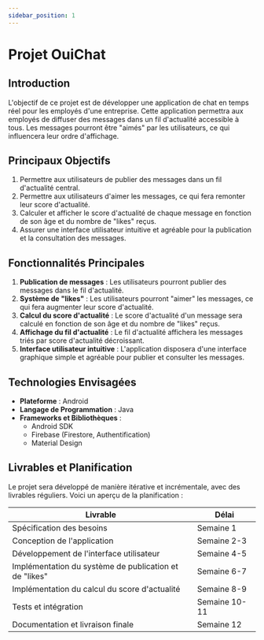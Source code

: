 ```yaml
---
sidebar_position: 1
---
```


# Projet OuiChat

## Introduction
L'objectif de ce projet est de développer une application de chat en temps réel pour les employés d'une entreprise. Cette application permettra aux employés de diffuser des messages dans un fil d'actualité accessible à tous. Les messages pourront être "aimés" par les utilisateurs, ce qui influencera leur ordre d'affichage.

## Principaux Objectifs
1. Permettre aux utilisateurs de publier des messages dans un fil d'actualité central.
2. Permettre aux utilisateurs d'aimer les messages, ce qui fera remonter leur score d'actualité.
3. Calculer et afficher le score d'actualité de chaque message en fonction de son âge et du nombre de "likes" reçus.
4. Assurer une interface utilisateur intuitive et agréable pour la publication et la consultation des messages.

## Fonctionnalités Principales
1. **Publication de messages** : Les utilisateurs pourront publier des messages dans le fil d'actualité.
2. **Système de "likes"** : Les utilisateurs pourront "aimer" les messages, ce qui fera augmenter leur score d'actualité.
3. **Calcul du score d'actualité** : Le score d'actualité d'un message sera calculé en fonction de son âge et du nombre de "likes" reçus.
4. **Affichage du fil d'actualité** : Le fil d'actualité affichera les messages triés par score d'actualité décroissant.
5. **Interface utilisateur intuitive** : L'application disposera d'une interface graphique simple et agréable pour publier et consulter les messages.

## Technologies Envisagées
- **Plateforme** : Android
- **Langage de Programmation** : Java
- **Frameworks et Bibliothèques** :
  - Android SDK
  - Firebase (Firestore, Authentification)
  - Material Design

## Livrables et Planification
Le projet sera développé de manière itérative et incrémentale, avec des livrables réguliers. Voici un aperçu de la planification :

| Livrable | Délai |
| --- | --- |
| Spécification des besoins | Semaine 1 |
| Conception de l'application | Semaine 2-3 |
| Développement de l'interface utilisateur | Semaine 4-5 |
| Implémentation du système de publication et de "likes" | Semaine 6-7 |
| Implémentation du calcul du score d'actualité | Semaine 8-9 |
| Tests et intégration | Semaine 10-11 |
| Documentation et livraison finale | Semaine 12 |